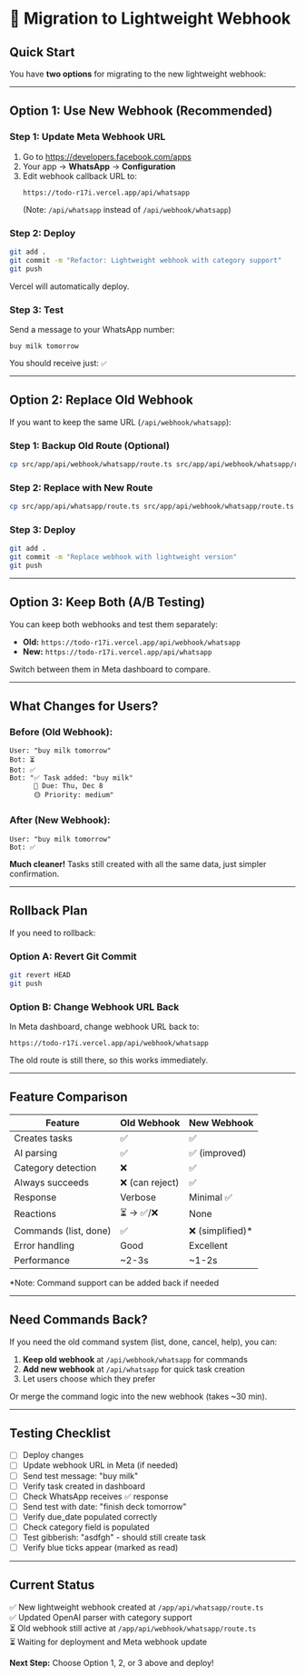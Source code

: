 # 🔄 Migration to Lightweight Webhook

## Quick Start

You have **two options** for migrating to the new lightweight webhook:

---

## Option 1: Use New Webhook (Recommended)

### Step 1: Update Meta Webhook URL

1. Go to https://developers.facebook.com/apps
2. Your app → **WhatsApp** → **Configuration**
3. Edit webhook callback URL to:
   ```
   https://todo-r17i.vercel.app/api/whatsapp
   ```
   (Note: `/api/whatsapp` instead of `/api/webhook/whatsapp`)

### Step 2: Deploy

```bash
git add .
git commit -m "Refactor: Lightweight webhook with category support"
git push
```

Vercel will automatically deploy.

### Step 3: Test

Send a message to your WhatsApp number:
```
buy milk tomorrow
```

You should receive just: `✅`

---

## Option 2: Replace Old Webhook

If you want to keep the same URL (`/api/webhook/whatsapp`):

### Step 1: Backup Old Route (Optional)
```bash
cp src/app/api/webhook/whatsapp/route.ts src/app/api/webhook/whatsapp/route.ts.backup
```

### Step 2: Replace with New Route
```bash
cp src/app/api/whatsapp/route.ts src/app/api/webhook/whatsapp/route.ts
```

### Step 3: Deploy
```bash
git add .
git commit -m "Replace webhook with lightweight version"
git push
```

---

## Option 3: Keep Both (A/B Testing)

You can keep both webhooks and test them separately:

- **Old:** `https://todo-r17i.vercel.app/api/webhook/whatsapp`
- **New:** `https://todo-r17i.vercel.app/api/whatsapp`

Switch between them in Meta dashboard to compare.

---

## What Changes for Users?

### Before (Old Webhook):
```
User: "buy milk tomorrow"
Bot: ⏳
Bot: ✅
Bot: "✅ Task added: "buy milk"
      📅 Due: Thu, Dec 8
      🟡 Priority: medium"
```

### After (New Webhook):
```
User: "buy milk tomorrow"
Bot: ✅
```

**Much cleaner!** Tasks still created with all the same data, just simpler confirmation.

---

## Rollback Plan

If you need to rollback:

### Option A: Revert Git Commit
```bash
git revert HEAD
git push
```

### Option B: Change Webhook URL Back
In Meta dashboard, change webhook URL back to:
```
https://todo-r17i.vercel.app/api/webhook/whatsapp
```

The old route is still there, so this works immediately.

---

## Feature Comparison

| Feature | Old Webhook | New Webhook |
|---------|-------------|-------------|
| Creates tasks | ✅ | ✅ |
| AI parsing | ✅ | ✅ (improved) |
| Category detection | ❌ | ✅ |
| Always succeeds | ❌ (can reject) | ✅ |
| Response | Verbose | Minimal ✅ |
| Reactions | ⏳ → ✅/❌ | None |
| Commands (list, done) | ✅ | ❌ (simplified)* |
| Error handling | Good | Excellent |
| Performance | ~2-3s | ~1-2s |

*Note: Command support can be added back if needed

---

## Need Commands Back?

If you need the old command system (list, done, cancel, help), you can:

1. **Keep old webhook** at `/api/webhook/whatsapp` for commands
2. **Add new webhook** at `/api/whatsapp` for quick task creation
3. Let users choose which they prefer

Or merge the command logic into the new webhook (takes ~30 min).

---

## Testing Checklist

- [ ] Deploy changes
- [ ] Update webhook URL in Meta (if needed)
- [ ] Send test message: "buy milk"
- [ ] Verify task created in dashboard
- [ ] Check WhatsApp receives ✅ response
- [ ] Send test with date: "finish deck tomorrow"
- [ ] Verify due_date populated correctly
- [ ] Check category field is populated
- [ ] Test gibberish: "asdfgh" - should still create task
- [ ] Verify blue ticks appear (marked as read)

---

## Current Status

✅ New lightweight webhook created at `/app/api/whatsapp/route.ts`  
✅ Updated OpenAI parser with category support  
⏳ Old webhook still active at `/app/api/webhook/whatsapp/route.ts`  
⏳ Waiting for deployment and Meta webhook update  

**Next Step:** Choose Option 1, 2, or 3 above and deploy!

